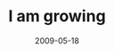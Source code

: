 ---
layout: base.njk
title : 'I am growing' 
view_title : 'I am growing' 
year : '2009' 
date : '2009-05-18' 
img_file : '/drawing/iamgrowing.png' 
html_file : 'iamgrowing' 
next_html : 'everythinghappensforareason.html' 
year_order : '160' 
permalink : "title/{{html_file}}.html"
---